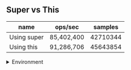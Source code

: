 ## Super vs This

|name|ops/sec|samples|
|-|-|-|
|Using super|85,402,400|42710344|
|Using this|91,286,706|45643854|


<details>
<summary>Environment</summary>

* __Machine:__ linux x64 | 4 vCPUs | 7.6GB Mem
* __Run:__ Thu Sep 04 2025 19:54:13 GMT+0000 (Coordinated Universal Time)
* __Node:__ `v24.6.0`
</details>

<!--
{"environment":{"platform":"linux","arch":"x64","cpus":4,"totalMemory":7.597843170166016},"benchmarks":[{"name":"Using super","samples":42710344,"opsSec":85402400.95468837},{"name":"Using this","samples":45643854,"opsSec":91286706.21968594}]}-->

